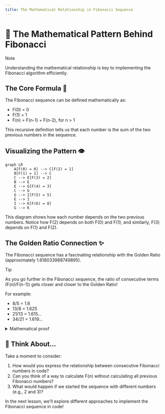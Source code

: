 ```yaml
---
title: The Mathematical Relationship in Fibonacci Sequence
---
```


# 📐 The Mathematical Pattern Behind Fibonacci

> [!NOTE]
> Understanding the mathematical relationship is key to implementing the Fibonacci algorithm efficiently.

## The Core Formula 🧮

The Fibonacci sequence can be defined mathematically as:

- F(0) = 0
- F(1) = 1
- F(n) = F(n-1) + F(n-2), for n > 1

This recursive definition tells us that each number is the sum of the two previous numbers in the sequence.

## Visualizing the Pattern 👁️

```mermaid
graph LR
    A[F(0) = 0] --> C[F(2) = 1]
    B[F(1) = 1] --> C
    C --> E[F(3) = 2]
    B --> E
    E --> G[F(4) = 3]
    C --> G
    G --> I[F(5) = 5]
    E --> I
    I --> K[F(6) = 8]
    G --> K
```

This diagram shows how each number depends on the two previous numbers. Notice how F(2) depends on both F(0) and F(1), and similarly, F(3) depends on F(1) and F(2).

## The Golden Ratio Connection ✨

The Fibonacci sequence has a fascinating relationship with the Golden Ratio (approximately 1.618033988749895).

> [!TIP]
> As you go further in the Fibonacci sequence, the ratio of consecutive terms (F(n)/F(n-1)) gets closer and closer to the Golden Ratio!

For example:
- 8/5 = 1.6
- 13/8 = 1.625
- 21/13 = 1.615...
- 34/21 = 1.619...

<details>
<summary>Mathematical proof</summary>

If we call the Golden Ratio φ (phi), it can be proven that:

φ = lim(n→∞) F(n)/F(n-1)

This means that as we compute larger and larger Fibonacci numbers, the ratio between consecutive numbers approaches φ.
</details>

## 🧠 Think About...

Take a moment to consider:
1. How would you express the relationship between consecutive Fibonacci numbers in code?
2. Can you think of a way to calculate F(n) without calculating all previous Fibonacci numbers?
3. What would happen if we started the sequence with different numbers (e.g., 2 and 3)?

In the next lesson, we'll explore different approaches to implement the Fibonacci sequence in code! 